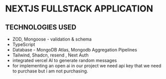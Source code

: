 # NEXTJS FULLSTACK APPLICATION

## TECHNOLOGIES USED 
- ZOD, Mongoose - validation & schema
- TypeScript
- Database - MongoDB Atlas, Mongodb Aggregation Pipelines
- Tailwind, Shadcn, resend , Next Auth
- integrated vercel AI to generate random messages
- for implementing an open ai in our project we need api key that we need to purchase but i am not purchasing.
